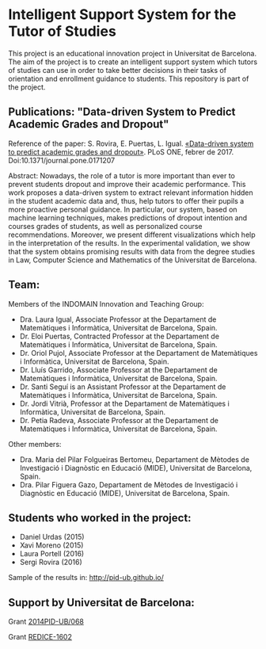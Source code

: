 
Intelligent Support System for the Tutor of Studies
===================================================

This project is an educational innovation project in Universitat de Barcelona. 
The aim of the project is to create an intelligent support system which tutors of studies can use in order to take better decisions in their tasks of orientation and enrollment guidance to students.
This repository is part of the project.


## Publications: "Data-driven System to Predict Academic Grades and Dropout"

Reference of the paper: S. Rovira, E. Puertas, L. Igual. [«Data-driven system to predict academic grades and dropout»](http://journals.plos.org/plosone/article?id=10.1371/journal.pone.0171207). PLoS ONE, febrer de 2017. Doi:10.1371/journal.pone.0171207

Abstract:
Nowadays, the role of a tutor is more important than ever to prevent students dropout and improve their academic performance. This work proposes a data-driven system to
extract relevant information hidden in the student academic data and, thus, help tutors to offer their pupils a more proactive personal guidance. In particular, our system,
based on machine learning techniques, makes predictions of dropout intention and courses grades of students, as well as personalized course recommendations. Moreover,
we present different visualizations which help in the interpretation of the results. In the experimental validation, we show that the system obtains promising results with data
from the degree studies in Law, Computer Science and Mathematics of the Universitat de Barcelona.

## Team:

Members of the INDOMAIN Innovation and Teaching Group:
- Dra. Laura Igual, Associate Professor at the Departament de Matemàtiques i Informàtica, Universitat de Barcelona, Spain. 
- Dr. Eloi Puertas, Contracted Professor at the Departament de Matemàtiques i Informàtica, Universitat de Barcelona, Spain. 
- Dr. Oriol Pujol, Associate Professor at the Departament de Matemàtiques i Informàtica, Universitat de Barcelona, Spain. 
- Dr. Lluís Garrido, Associate Professor at the Departament de Matemàtiques i Informàtica, Universitat de Barcelona, Spain. 
- Dr. Santi Seguí is an Assistant Professor at the Departament de Matemàtiques i Informàtica, Universitat de Barcelona, Spain. 
- Dr. Jordi Vitrià, Professor at the Departament de Matemàtiques i Informàtica, Universitat de Barcelona, Spain. 
- Dr. Petia Radeva, Associate Professor at the Departament de Matemàtiques i Informàtica, Universitat de Barcelona, Spain. 

Other members:
- Dra. Maria del Pilar Folgueiras Bertomeu, Departament de Mètodes de Investigació i Diagnòstic en Educació (MIDE), Universitat de Barcelona, Spain. 
- Dra. Pilar Figuera Gazo, Departament de Mètodes de Investigació i Diagnòstic en Educació (MIDE), Universitat de Barcelona, Spain. 


## Students who worked in the project:

- Daniel Urdas (2015)
- Xavi Moreno (2015)
- Laura Portell (2016)
- Sergi Rovira (2016)

Sample of the results in: http://pid-ub.github.io/



## Support by Universitat de Barcelona:

Grant [2014PID-UB/068](http://mid.ub.edu/webpmid/content/sistema-intel%E2%80%A2ligent-de-suport-al-tutor-d%E2%80%99estudis)

Grant [REDICE-1602](http://www.ub.edu/ice/node/79)


